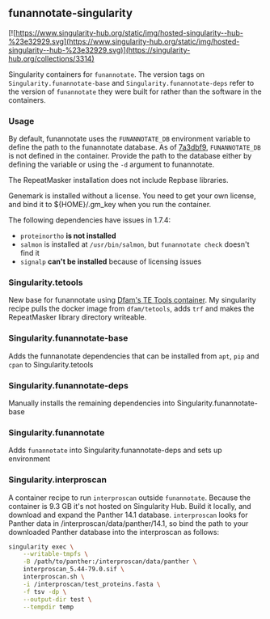 ## funannotate-singularity

[![https://www.singularity-hub.org/static/img/hosted-singularity--hub-%23e32929.svg](https://www.singularity-hub.org/static/img/hosted-singularity--hub-%23e32929.svg)](https://singularity-hub.org/collections/3314)

Singularity containers for `funannotate`. The version tags on `Singularity.funannotate-base` and `Singularity.funannotate-deps` refer to the version of `funannotate` they were built for rather than the software in the containers.

### Usage

By default, funannotate uses the `FUNANNOTATE_DB` environment variable to define the path to the funannotate database. As of [7a3dbf9](https://github.com/TomHarrop/funannotate-singularity/commit/7a3dbf905639fd854f15bf1604630bb6e87068fd), `FUNANNOTATE_DB` is not defined in the container. Provide the path to the database either by defining the variable or using the `-d` argument to funannotate.

The RepeatMasker installation does not include Repbase libraries.

Genemark is installed without a license. You need to get your own license, and bind it to ${HOME}/.gm_key when you run the container.

The following dependencies have issues in 1.7.4:

- `proteinortho` **is not installed**
- `salmon` is installed at `/usr/bin/salmon`, but `funannotate check` doesn't find it
- `signalp` **can't be installed** because of licensing issues

### Singularity.tetools

New base for funannotate using [Dfam's TE Tools container](https://github.com/Dfam-consortium/TETools).
My singularity recipe pulls the docker image from `dfam/tetools`, adds `trf` and makes the RepeatMasker library directory writeable.

### Singularity.funannotate-base

Adds the funnanotate dependencies that can be installed from `apt`, `pip` and `cpan` to Singularity.tetools

### Singularity.funannotate-deps

Manually installs the remaining dependencies into Singularity.funannotate-base

### Singularity.funannotate

Adds `funannotate` into Singularity.funannotate-deps and sets up environment

### Singularity.interproscan

A container recipe to run `interproscan` outside `funannotate`. Because the container is 9.3 GB it's not hosted on Singularity Hub. Build it locally, and download and expand the Panther 14.1 database. `interproscan` looks for Panther data in /interproscan/data/panther/14.1, so bind the path to your downloaded Panther database into the interproscan as follows:

```bash
singularity exec \
    --writable-tmpfs \
    -B /path/to/panther:/interproscan/data/panther \
    interproscan_5.44-79.0.sif \
    interproscan.sh \
    -i /interproscan/test_proteins.fasta \
    -f tsv -dp \
    --output-dir test \
    --tempdir temp
```